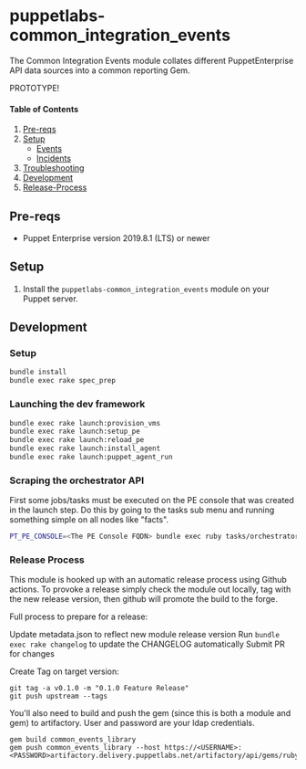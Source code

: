 # puppetlabs-common_integration_events

The Common Integration Events module collates different PuppetEnterprise API data sources into a common reporting Gem.

PROTOTYPE!

#### Table of Contents

1. [Pre-reqs](#pre-reqs)
2. [Setup](#setup)
    * [Events](#events)
    * [Incidents](#incidents)
3. [Troubleshooting](#troubleshooting)
4. [Development](#development)
5. [Release-Process](#Release-Process)

## Pre-reqs

* Puppet Enterprise version 2019.8.1 (LTS) or newer

## Setup

1. Install the `puppetlabs-common_integration_events` module on your Puppet server.


## Development

### Setup

```bash
bundle install
bundle exec rake spec_prep
```

### Launching the dev framework

```bash
bundle exec rake launch:provision_vms
bundle exec rake launch:setup_pe
bundle exec rake launch:reload_pe
bundle exec rake launch:install_agent
bundle exec rake launch:puppet_agent_run
```

### Scraping the orchestrator API

First some jobs/tasks must be executed on the PE console that was created in the launch step. Do this by going to the tasks sub menu and running something simple on all nodes like "facts".

```bash
PT_PE_CONSOLE=<The PE Console FQDN> bundle exec ruby tasks/orchestrator.rb
```

### Release Process
This module is hooked up with an automatic release process using Github actions. To provoke a release simply check the module out locally, tag with the new release version, then github will promote the build to the forge.

Full process to prepare for a release:

Update metadata.json to reflect new module release version
Run `bundle exec rake changelog` to update the CHANGELOG automatically
Submit PR for changes

Create Tag on target version:
```
git tag -a v0.1.0 -m "0.1.0 Feature Release"
git push upstream --tags
```

You'll also need to build and push the gem (since this is both a module and gem) to artifactory. User and password are your ldap credentials.
```
gem build common_events_library
gem push common_events_library --host https://<USERNAME>:<PASSWORD>artifactory.delivery.puppetlabs.net/artifactory/api/gems/rubygems
```